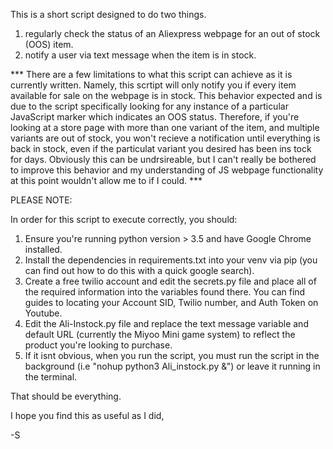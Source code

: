 This is a short script designed to do two things.

1) regularly check the status of an Aliexpress webpage for an out of stock (OOS) item.
2) notify a user via text message when the item is in stock.

*** There are a few limitations to what this script can achieve as it is currently written. 
Namely, this scrtipt will only notify you if every item available for sale on the webpage is in stock.
This behavior expected and is due to the script specifically looking for any instance of a particular 
JavaScript marker which indicates an OOS status. Therefore, if you're looking at a store page with more
than one variant of the item, and multiple variants are out of stock, you won't recieve a notification
until everything is back in stock, even if the particulat variant you desired has been ins tock for 
days. Obviously this can be undrsireable, but I can't really be bothered to improve this behavior and
my understanding of JS webpage functionality at this point wouldn't allow me to if I could. ***

PLEASE NOTE:

In order for this script to execute correctly, you should: 

1) Ensure you're running python version > 3.5 and have Google Chrome installed.
2) Install the dependencies in requirements.txt into your venv via pip (you can find out how to do this
with a quick google search).
3) Create a free twilio account and edit the secrets.py file and  place all of the required 
information into the variables found there. You can find guides to locating your Account SID, 
Twilio number, and Auth Token on Youtube.
4) Edit the Ali-Instock.py file and replace the text message variable and default URL
(currently the Miyoo Mini game system) to reflect the product you're looking to purchase.
5) If it isnt obvious, when you run the script, you must run the script in the background 
(i.e "nohup python3 Ali_instock.py &") or leave it running in the terminal.

That should be everything.

I hope you find this as useful as I did,

-S
